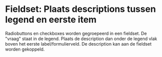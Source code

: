 # Fieldset: Plaats descriptions tussen legend en eerste item

Radiobuttons en checkboxes worden gegroepeerd in een fieldset. De "vraag" staat in de legend. Plaats de description dan onder de legend vlak boven het eerste label/formulierveld. De description kan aan de fieldset worden gekoppeld.
